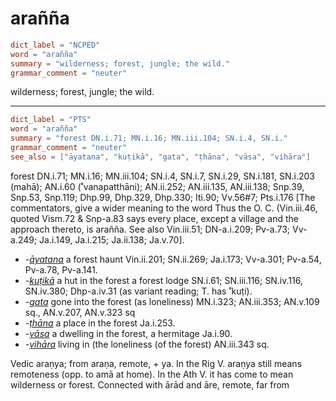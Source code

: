 # arañña

``` toml
dict_label = "NCPED"
word = "arañña"
summary = "wilderness; forest, jungle; the wild."
grammar_comment = "neuter"
```

wilderness; forest, jungle; the wild.

--------------------

``` toml
dict_label = "PTS"
word = "arañña"
summary = "forest DN.i.71; MN.i.16; MN.iii.104; SN.i.4, SN.i."
grammar_comment = "neuter"
see_also = ["āyatana", "kuṭikā", "gata", "ṭhāna", "vāsa", "vihāra"]
```

forest DN.i.71; MN.i.16; MN.iii.104; SN.i.4, SN.i.7, SN.i.29, SN.i.181, SN.i.203 (mahā); AN.i.60 (˚vanapatthāni); AN.ii.252; AN.iii.135, AN.iii.138; Snp.39, Snp.53, Snp.119; Dhp.99, Dhp.329, Dhp.330; Iti.90; Vv.56#7; Pts.i.176 [The commentators, give a wider meaning to the word Thus the O. C. (Vin.iii.46, quoted Vism.72 & Snp\-a.83 says every place, except a village and the approach thereto, is arañña. See also Vin.iii.51; DN\-a.i.209; Pv\-a.73; Vv\-a.249; Ja.i.149, Ja.i.215; Ja.ii.138; Ja.v.70].

* *\-[āyatana](āyatana.md)* a forest haunt Vin.ii.201; SN.ii.269; Ja.i.173; Vv\-a.301; Pv\-a.54, Pv\-a.78, Pv\-a.141.
* *\-[kuṭikā](kuṭikā.md)* a hut in the forest a forest lodge SN.i.61; SN.iii.116; SN.iv.116, SN.iv.380; Dhp\-a.iv.31 (as variant reading; T. has ˚kuṭi).
* *\-[gata](gata.md)* gone into the forest (as loneliness) MN.i.323; AN.iii.353; AN.v.109 sq., AN.v.207, AN.v.323 sq
* *\-[ṭhāna](ṭhāna.md)* a place in the forest Ja.i.253.
* *\-[vāsa](vāsa.md)* a dwelling in the forest, a hermitage Ja.i.90.
* *\-[vihāra](vihāra.md)* living in (the loneliness (of the forest) AN.iii.343 sq.

Vedic araṇya; from araṇa, remote, \+ ya. In the Rig V. araṇya still means remoteness (opp. to amā at home). In the Ath V. it has come to mean wilderness or forest. Connected with ārād and āre, remote, far from

